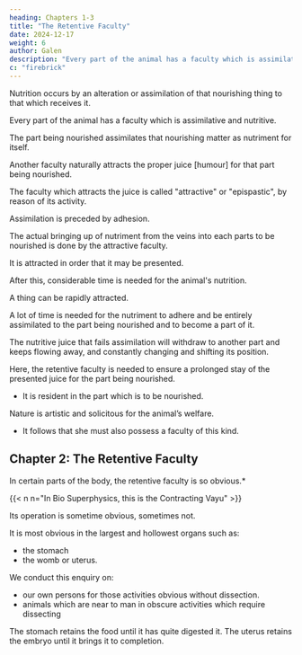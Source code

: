 ```yaml
---
heading: Chapters 1-3
title: "The Retentive Faculty"
date: 2024-12-17
weight: 6
author: Galen
description: "Every part of the animal has a faculty which is assimilative and nutritive"
c: "firebrick"
---
```



Nutrition occurs by an alteration or assimilation of that nourishing thing to that which receives it.

 <!-- in view of its activity we call, in general terms, alterative, or, more specifically,  -->

Every part of the animal has a faculty which is assimilative and nutritive.

The part being nourished assimilates that nourishing matter as nutriment for itself.

Another faculty naturally attracts the proper juice [humour] for that part being nourished.

 <!-- that juice is proper to each part which is adapted for assimilation, and that  -->

The faculty which attracts the juice is called "attractive" or "epispastic", by reason of its activity.

Assimilation is preceded by adhesion.

<!-- This, again, by presentation, the latter stage being, as one might say, the end or goal of the activity corresponding to the attractive faculty.  -->

The actual bringing up of nutriment from the veins into each parts to be nourished is done by the attractive faculty.

  <!-- takes place through the activation of the , whilst to have been finally brought up and presented to the part is the actual end for which we desired such an activity. -->

It is attracted in order that it may be presented. 

After this, considerable time is needed for the animal's nutrition.

A thing can be rapidly attracted.

A lot of time is needed for the nutriment to adhere and be entirely assimilated to the part being nourished and to become a part of it.


The nutritive juice that fails assimilation will withdraw to another part and keeps flowing away, and constantly changing and shifting its position.

Here, the retentive faculty is needed to ensure a prolonged stay of the presented juice for the part being nourished.
- It is resident in the part which is to be nourished. 

<!-- The necessity for the genesis of such a faculty, and whoever has an appreciation of logical sequence must be firmly persuaded from what we have said that, if it be laid down and proved by previous demonstration that  -->

Nature is artistic and solicitous for the animal’s welfare.
- It follows that she must also possess a faculty of this kind.



## Chapter 2: The Retentive Faculty

In certain parts of the body, the retentive faculty is so obvious.*

{{< n n="In Bio Superphysics, this is the Contracting Vayu" >}}

Its operation is sometime obvious, sometimes not. 

It is most obvious in the largest and hollowest organs such as:
- the stomach
- the womb or uterus.

We conduct this enquiry on:
- our own persons for those activities obvious without dissection.
- animals which are near to man in obscure activities which require dissecting

<!-- not that even animals unlike him will not show, in a general way, the faculty in question, but because in this manner we may find out at once what is common to all and what is peculiar to ourselves, and so may become more resourceful in the diagnosis and treatment of disease. -->

The stomach retains the food until it has quite digested it. The uterus retains the embryo until it brings it to completion.

<!-- , but the time taken for the completion of the embryo is many times more than that for the digestion of food. -->

